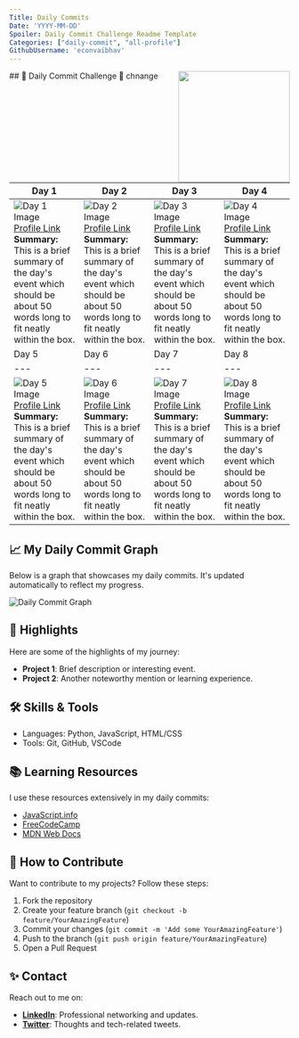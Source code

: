 ```yaml
---
Title: Daily Commits
Date: 'YYYY-MM-DD'
Spoiler: Daily Commit Challenge Readme Template
Categories: ["daily-commit", "all-profile"]
GithubUsername: 'econvaibhav'
---
```


<img align='right' src='' width='200"'>
## 🚀 Daily Commit Challenge 🚀
chnange 

| Day 1 | Day 2 | Day 3 | Day 4 |
|---|---|---|---|
| ![Day 1 Image](https://example.com/day1image.jpg) [Profile Link](https://example.com) **Summary:** This is a brief summary of the day's event which should be about 50 words long to fit neatly within the box. | ![Day 2 Image](https://example.com/day2image.jpg) [Profile Link](https://example.com) **Summary:** This is a brief summary of the day's event which should be about 50 words long to fit neatly within the box. | ![Day 3 Image](https://example.com/day3image.jpg) [Profile Link](https://example.com) **Summary:** This is a brief summary of the day's event which should be about 50 words long to fit neatly within the box. | ![Day 4 Image](https://example.com/day4image.jpg) [Profile Link](https://example.com) **Summary:** This is a brief summary of the day's event which should be about 50 words long to fit neatly within the box. |
| Day 5 | Day 6 | Day 7 | Day 8 |
|---|---|---|---|
| ![Day 5 Image](https://example.com/day5image.jpg) [Profile Link](https://example.com) **Summary:** This is a brief summary of the day's event which should be about 50 words long to fit neatly within the box. | ![Day 6 Image](https://example.com/day6image.jpg) [Profile Link](https://example.com) **Summary:** This is a brief summary of the day's event which should be about 50 words long to fit neatly within the box. | ![Day 7 Image](https://example.com/day7image.jpg) [Profile Link](https://example.com) **Summary:** This is a brief summary of the day's event which should be about 50 words long to fit neatly within the box. | ![Day 8 Image](https://example.com/day8image.jpg) [Profile Link](https://example.com) **Summary:** This is a brief summary of the day's event which should be about 50 words long to fit neatly within the box. |


## 📈 My Daily Commit Graph

Below is a graph that showcases my daily commits. It's updated automatically to reflect my progress.

![Daily Commit Graph](https://user-images.githubusercontent.com/pathToGeneratedGraph.png)

## 🌟 Highlights

Here are some of the highlights of my journey:
- **Project 1**: Brief description or interesting event.
- **Project 2**: Another noteworthy mention or learning experience.

## 🛠 Skills & Tools

- Languages: Python, JavaScript, HTML/CSS
- Tools: Git, GitHub, VSCode

## 📚 Learning Resources

I use these resources extensively in my daily commits:
- [JavaScript.info](https://javascript.info/)
- [FreeCodeCamp](https://www.freecodecamp.org/)
- [MDN Web Docs](https://developer.mozilla.org/)

## 🤝 How to Contribute

Want to contribute to my projects? Follow these steps:
1. Fork the repository
2. Create your feature branch (`git checkout -b feature/YourAmazingFeature`)
3. Commit your changes (`git commit -m 'Add some YourAmazingFeature'`)
4. Push to the branch (`git push origin feature/YourAmazingFeature`)
5. Open a Pull Request

## ✨ Contact

Reach out to me on:
- **[LinkedIn](https://www.linkedin.com/in/yourusername/)**: Professional networking and updates.
- **[Twitter](https://twitter.com/yourusername)**: Thoughts and tech-related tweets.

